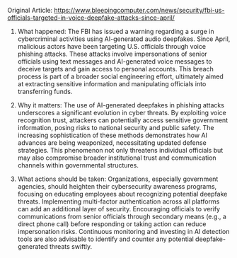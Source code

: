 Original Article: https://www.bleepingcomputer.com/news/security/fbi-us-officials-targeted-in-voice-deepfake-attacks-since-april/

1) What happened: The FBI has issued a warning regarding a surge in cybercriminal activities using AI-generated audio deepfakes. Since April, malicious actors have been targeting U.S. officials through voice phishing attacks. These attacks involve impersonations of senior officials using text messages and AI-generated voice messages to deceive targets and gain access to personal accounts. This breach process is part of a broader social engineering effort, ultimately aimed at extracting sensitive information and manipulating officials into transferring funds.

2) Why it matters: The use of AI-generated deepfakes in phishing attacks underscores a significant evolution in cyber threats. By exploiting voice recognition trust, attackers can potentially access sensitive government information, posing risks to national security and public safety. The increasing sophistication of these methods demonstrates how AI advances are being weaponized, necessitating updated defense strategies. This phenomenon not only threatens individual officials but may also compromise broader institutional trust and communication channels within governmental structures.

3) What actions should be taken: Organizations, especially government agencies, should heighten their cybersecurity awareness programs, focusing on educating employees about recognizing potential deepfake threats. Implementing multi-factor authentication across all platforms can add an additional layer of security. Encouraging officials to verify communications from senior officials through secondary means (e.g., a direct phone call) before responding or taking action can reduce impersonation risks. Continuous monitoring and investing in AI detection tools are also advisable to identify and counter any potential deepfake-generated threats swiftly.